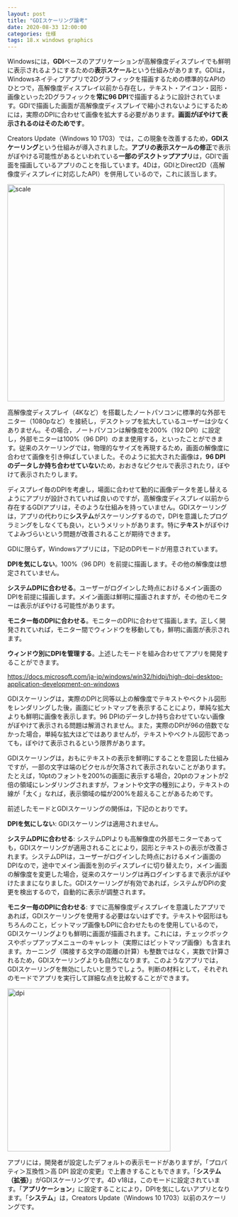 ```yaml
---
layout: post
title: "GDIスケーリング論考"
date: 2020-08-33 12:00:00
categories: 仕様
tags: 18.x windows graphics
---
```


Windowsには，**GDI**ベースのアプリケーションが高解像度ディスプレイでも鮮明に表示されるようにするための**表示スケール**という仕組みがあります。GDIは，Windowsネイティブアプリで2Dグラフィックを描画するための標準的なAPIのひとつで，高解像度ディスプレイ以前から存在し，テキスト・アイコン・図形・画像といった2Dグラフィックを**常に96 DPI**で描画するように設計されています。GDIで描画した画面が高解像度ディスプレイで縮小されないようにするためには，実際のDPIに合わせて画像を拡大する必要があります。**画面がぼやけて表示されるのはそのためです**。

Creators Update（Windows 10 1703）では，この現象を改善するため，**GDIスケーリング**という仕組みが導入されました。**アプリの表示スケールの修正**で表示がぼやける可能性があるといわれている**一部のデスクトップアプリ**は，GDIで画面を描画しているアプリのことを指しています。4Dは，GDIとDirect2D（高解像度ディスプレイに対応したAPI）を併用しているので，これに該当します。

<img width="490" alt="scale" src="https://user-images.githubusercontent.com/10509075/89237492-46082500-d62e-11ea-8589-90e8914399c5.png">

高解像度ディスプレイ（4Kなど）を搭載したノートパソコンに標準的な外部モニター（1080pなど）を接続し，デスクトップを拡大しているユーザーは少なくありません。その場合，ノートパソコンは解像度を200%（192 DPI）に設定し，外部モニターは100%（96 DPI）のまま使用する，といったことができます。従来のスケーリングでは，物理的なサイズを再現するため，画面の解像度に合わせて画像を引き伸ばしていました。そのように拡大された画像は，**96 DPIのデータしか持ち合わせていない**ため，おおきなピクセルで表示されたり，ぼやけて表示されたりします。

ディスプレイ毎のDPIを考慮し，場面に合わせて動的に画像データを差し替えるようにアプリが設計されていれば良いのですが，高解像度ディスプレイ以前から存在するGDIアプリは，そのような仕組みを持っていません。GDIスケーリングは，アプリの代わりに**システム**がスケーリングするので，DPIを意識したプログラミングをしなくても良い，というメリットがあります。特に**テキスト**がぼやけてよみづらいという問題が改善されることが期待できます。

GDIに限らず，Windowsアプリには，下記のDPIモードが用意されています。

**DPIを気にしない**。100%（96 DPI）を前提に描画します。その他の解像度は想定されていません。

**システムDPIに合わせる**。ユーザーがログインした時点におけるメイン画面のDPIを前提に描画します。メイン画面は鮮明に描画されますが，その他のモニターは表示がぼやける可能性があります。

**モニター毎のDPIに合わせる**。モニターのDPIに合わせて描画します。正しく開発されていれば，モニター間でウィンドウを移動しても，鮮明に画面が表示されます。

**ウィンドウ別にDPIを管理する**。上述したモードを組み合わせてアプリを開発することができます。

https://docs.microsoft.com/ja-jp/windows/win32/hidpi/high-dpi-desktop-application-development-on-windows

GDIスケーリングは，実際のDPIと同等以上の解像度でテキストやベクトル図形をレンダリングした後，画面にビットマップを表示することにより，単純な拡大よりも鮮明に画像を表示します。96 DPIのデータしか持ち合わせていない画像がぼやけて表示される問題は解消されません。また，実際のDPIが96の倍数でなかった場合，単純な拡大ほどではありませんが，テキストやベクトル図形であっても，ぼやけて表示されるという限界があります。

GDIスケーリングは，おもにテキストの表示を鮮明にすることを意図した仕組みですが，一部の文字は端のピクセルが欠落されて表示されないことがあります。たとえば，10ptのフォントを200%の画面に表示する場合，20ptのフォントが2倍の領域にレンダリングされますが，フォントや文字の種別により，テキストの線が「太く」なれば，表示領域の幅が200%を超えることがあるためです。

前述したモードとGDIスケーリングの関係は，下記のとおりです。

**DPIを気にしない**: GDIスケーリングは適用されません。

**システムDPIに合わせる**: システムDPIよりも高解像度の外部モニターであっても，GDIスケーリングが適用されることにより，図形とテキストの表示が改善されます。システムDPIは，ユーザーがログインした時点におけるメイン画面のDPIなので，途中でメイン画面を別のディスプレイに切り替えたり，メイン画面の解像度を変更した場合，従来のスケーリングは再ログインするまで表示がぼやけたままになりました。GDIスケーリングが有効であれば，システムがDPIの変更を検出するので，自動的に表示が調整されます。

**モニター毎のDPIに合わせる**: すでに高解像度ディスプレイを意識したアプリであれば，GDIスケーリングを使用する必要はないはずです。テキストや図形はもちろんのこと，ビットマップ画像もDPIに合わせたものを使用しているので，GDIスケーリングよりも鮮明に画面が描画されます。これには，チェックボックスやポップアップメニューのキャレット（実際にはビットマップ画像）も含まれます。カーニング（隣接する文字の距離の計算）も整数ではなく，実数で計算されるため，GDIスケーリングよりも自然になります。このようなアプリでは，GDIスケーリングを無効にしたいと思うでしょう。判断の材料として，それぞれのモードでアプリを実行して詳細な点を比較することができます。

<img width="368" alt="dpi" src="https://user-images.githubusercontent.com/10509075/89241117-f9761700-d638-11ea-908f-a786ac08404d.png">

アプリには，開発者が設定したデフォルトの表示モードがありますが，「プロパティ＞互換性＞高 DPI 設定の変更」で上書きすることもできます。「**システム（拡張）**」がGDIスケーリングです。4D v18は，このモードに設定されています。「**アプリケーション**」に設定することにより，DPIを気にしないアプリとなります。「**システム**」は，Creators Update（Windows 10 1703）以前のスケーリングです。 
